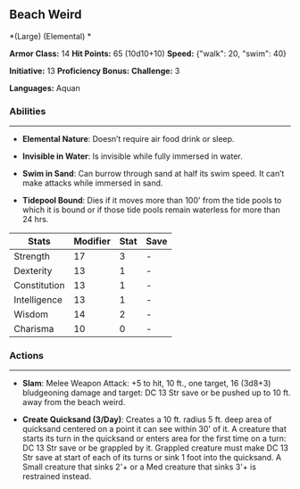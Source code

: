 ## Beach Weird
*(Large) (Elemental) *

**Armor Class:** 14
**Hit Points:** 65 (10d10+10)
**Speed:** {"walk": 20, "swim": 40}

**Initiative:** 13
**Proficiency Bonus:**
**Challenge:** 3

**Languages:** Aquan

### Abilities
 --- 
- **Elemental Nature**: Doesn’t require air food drink or sleep.

- **Invisible in Water**: Is invisible while fully immersed in water.

- **Swim in Sand**: Can burrow through sand at half its swim speed. It can’t make attacks while immersed in sand.

- **Tidepool Bound**: Dies if it moves more than 100' from the tide pools to which it is bound or if those tide pools remain waterless for more than 24 hrs.



| Stats | Modifier | Stat | Save
| ---- | ---- | ---- | ---- |
| Strength | 17 | 3 | - |
| Dexterity | 13 | 1 | - |
| Constitution | 13 | 1 | - |
| Intelligence | 13 | 1 | - |
| Wisdom | 14 | 2 | - |
| Charisma | 10 | 0 | - |

### Actions
 --- 
- **Slam**: Melee Weapon Attack: +5 to hit, 10 ft., one target, 16 (3d8+3) bludgeoning damage and target: DC 13 Str save or be pushed up to 10 ft. away from the beach weird.

- **Create Quicksand (3/Day)**: Creates a 10 ft. radius 5 ft. deep area of quicksand centered on a point it can see within 30' of it. A creature that starts its turn in the quicksand or enters area for the first time on a turn: DC 13 Str save or be grappled by it. Grappled creature must make DC 13 Str save at start of each of its turns or sink 1 foot into the quicksand. A Small creature that sinks 2'+ or a Med creature that sinks 3'+ is restrained instead.

